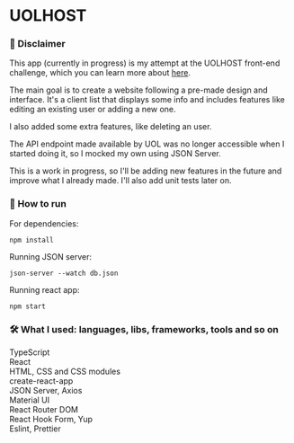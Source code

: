 # UOLHOST

### 📃 Disclaimer

This app (currently in progress) is my attempt at the UOLHOST front-end challenge, which you can learn more about [here](https://github.com/uolhost/test-frontEnd).

The main goal is to create a website following a pre-made design and interface.
It's a client list that displays some info and includes features like editing an existing user or adding a new one.

I also added some extra features, like deleting an user.

The API endpoint made available by UOL was no longer accessible when I started doing it, so I mocked my own using JSON Server.

This is a work in progress, so I'll be adding new features in the future and improve what I already made. I'll also add unit tests later on.

### 🚀 How to run 

For dependencies:
```
npm install
```
Running JSON server:
```
json-server --watch db.json
```
Running react app:
```
npm start
```
### 🛠 What I used: languages, libs, frameworks, tools and so on
TypeScript  
React  
HTML, CSS and CSS modules  
create-react-app  
JSON Server, Axios  
Material UI  
React Router DOM  
React Hook Form, Yup  
Eslint, Prettier
